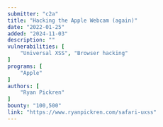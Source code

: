 ```yaml
---
submitter: "c2a"
title: "Hacking the Apple Webcam (again)"
date: "2022-01-25"
added: "2024-11-03"
description: ""
vulnerabilities: [
    "Universal XSS", "Browser hacking"
]
programs: [
    "Apple"
]
authors: [
    "Ryan Pickren"
]
bounty: "100,500"
link: "https://www.ryanpickren.com/safari-uxss"
---
```




